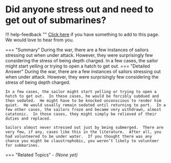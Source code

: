 # Did anyone stress out and need to get out of submarines?

!!! help-feedback ""
    [Click here](https://replace.md) if you have something to add to this page. We would love to hear from you.

=== "Summary"
    During the war, there are a few instances of sailors stressing out when under attack. However, they were surprisingly few considering the stress of being depth charged. In a few cases, the sailor might start yelling or trying to open a hatch to get out.
=== "Detailed Answer"
    During the war, there are a few instances of sailors stressing out when under attack.  However, they were surprisingly few considering the stress of being depth charged.

    In a few cases, the sailor might start yelling or trying to open a hatch to get out.  In these cases, he would be forcibly subdued and then sedated.  He might have to be knocked unconscious to render him quiet.  He would usually remain sedated until returning to port.  In a few other cases, the sailors froze and became very withdrawn, almost catatonic.  In those cases, they might simply be relieved of their duties and replaced.

    Sailors almost never stressed out just by being submerged.  There are very few, if any, cases like this in the literature.  After all, you had volunteered to be under water.  If you thought there was any chance you might be claustrophobic, you weren’t likely to volunteer for submarines.
=== "Related Topics"
    - *(None yet)*
